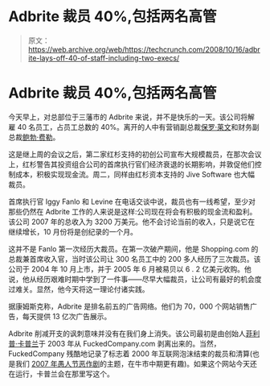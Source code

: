 # Adbrite 裁员 40%,包括两名高管 

> 原文：<https://web.archive.org/web/https://techcrunch.com/2008/10/16/adbrite-lays-off-40-of-staff-including-two-execs/>

# Adbrite 裁员 40%,包括两名高管

今天早上，对总部位于三藩市的 Adbrite 来说，并不是快乐的一天。该公司将解雇 40 名员工，占员工总数的 40%。离开的人中有营销副总裁[保罗·莱文](https://web.archive.org/web/20230216045821/http://www.crunchbase.com/person/paul-levine-2)和财务副总裁[鲍勃·费勒](https://web.archive.org/web/20230216045821/http://www.crunchbase.com/person/bob-feller)。

这是继上周的会议之后，第二家红杉支持的初创公司宣布大规模裁员，在那次会议上，红杉警告其投资组合公司的首席执行官们经济衰退的长期影响，并敦促他们控制成本，积极实现现金流。周二，同样由红杉资本支持的 Jive Software 也大幅裁员。

首席执行官 Iggy Fanlo 和 Levine 在电话交谈中说，裁员也有一线希望，至少对那些仍然在 Adbrite 工作的人来说是这样:公司现在将会有积极的现金流和盈利。该公司 2007 年的总收入为 3200 万美元。他不会讨论当前的收入，只是说它在继续增长，10 月份将是创纪录的一个月。

这并不是 Fanlo 第一次经历大裁员。在第一次破产期间，他是 Shopping.com 的总裁兼首席收入官，当时该公司让 300 名员工中的 200 多人经历了三次裁员。该公司于 2004 年 10 月上市，并于 2005 年 6 月被易贝以 6 . 2 亿美元收购。他说，他从经历艰难时期中学到了一件事——尽早大幅裁员，让公司有最好的机会度过难关。显然，他今天将这一理论付诸实践。

据康姆斯克称，Adbrite 是排名前五的广告网络。他们为 70，000 个网站销售广告，每天提供 13 亿次广告展示。

Adbrite 削减开支的讽刺意味并没有在我们身上消失。该公司最初是由创始人[菲利普·卡普兰](https://web.archive.org/web/20230216045821/http://www.crunchbase.com/person/philip-kaplan)于 2003 年从 FuckedCompany.com 剥离出来的。当然，FuckedCompany 残酷地记录了标志着 2000 年互联网泡沫结束的裁员和清算(也是我们 [2007 年愚人节恶作剧](https://web.archive.org/web/20230216045821/https://techcrunch.com/2007/03/31/techcrunch-has-acquired-fuckedcompanycom/all-comments/)的主题，在牛市中期更有趣)。如果这个网站今天还在运行，卡普兰会在那里写这个。